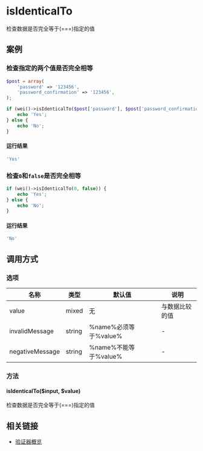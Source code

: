 isIdenticalTo
=============

检查数据是否完全等于(===)指定的值

案例
----

### 检查指定的两个值是否完全相等

```php
$post = array(
    'password' => '123456',
    'password_confirmation' => '123456',
);

if (wei()->isIdenticalTo($post['password'], $post['password_confirmation'])) {
    echo 'Yes';
} else {
    echo 'No';
}
```

#### 运行结果

```php
'Yes'
```

### 检查`0`和`false`是否完全相等

```php
if (wei()->isIdenticalTo(0, false)) {
    echo 'Yes';
} else {
    echo 'No';
}
```

#### 运行结果

```php
'No'
```

调用方式
--------

### 选项

名称              | 类型    | 默认值                   | 说明
------------------|---------|--------------------------|------
value             | mixed   | 无                       | 与数据比较的值
invalidMessage    | string  | %name%必须等于%value%    | -
negativeMessage   | string  | %name%不能等于%value%    | -

### 方法

#### isIdenticalTo($input, $value)

检查数据是否完全等于(===)指定的值

相关链接
--------

* [验证器概览](../book/validators.md)
